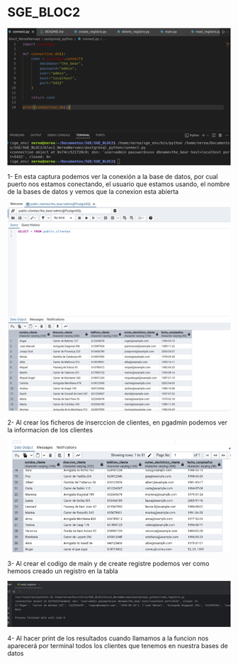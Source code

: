 # SGE_BLOC2

![](/bloc2_NereaNarvaez/imagenes/printConnect.png)

1- En esta captura podemos ver la conexión a la base de datos, por cual puerto nos estamos conectando, el usuario que estamos usando, el nombre de la bases de datos y vemos que la conexion esta abierta

![](/bloc2_NereaNarvaez/imagenes/parte2.png)

2- Al crear los ficheros de inserccion de clientes, en pgadmin podemos ver la informacion de los clientes

![](/bloc2_NereaNarvaez/imagenes/parte3.png)

3- Al crear el codigo de main y de create registre podemos ver como hemoos creado un registro en la tabla

![](/bloc2_NereaNarvaez/imagenes/img.png)

4- Al hacer print de los resultados cuando llamamos a la funcion nos aparecerá por terminal todos los clientes que tenemos en nuestra bases de datos


